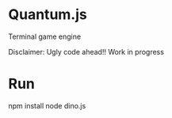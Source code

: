 # Quantum.js
Terminal game engine

Disclaimer: Ugly code ahead!! Work in progress

# Run
  npm install
  node dino.js

